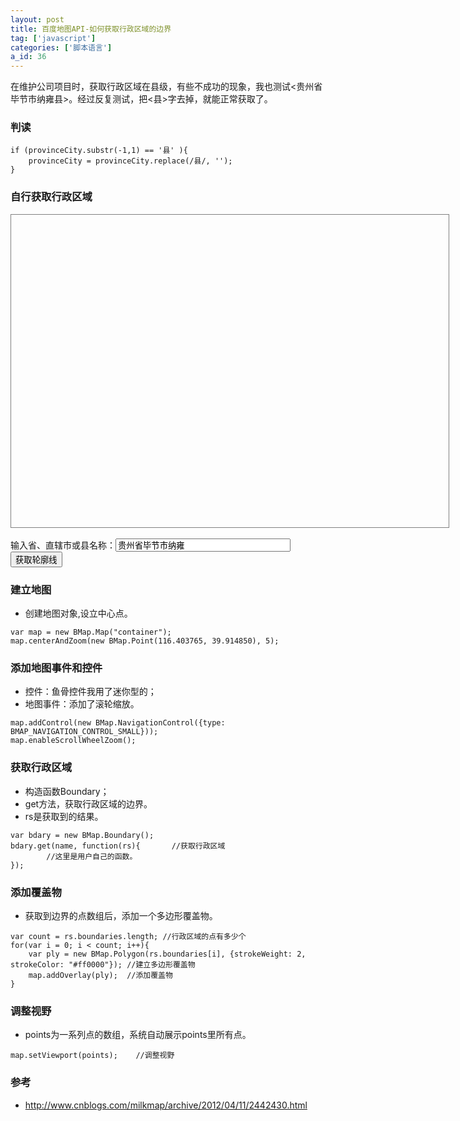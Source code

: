 ```yaml
---
layout: post
title: 百度地图API-如何获取行政区域的边界
tag: ['javascript']
categories: ['脚本语言']
a_id: 36
---
```


在维护公司项目时，获取行政区域在县级，有些不成功的现象，我也测试<贵州省毕节市纳雍县>。经过反复测试，把<县>字去掉，就能正常获取了。


### 判读
```
if (provinceCity.substr(-1,1) == '县' ){
    provinceCity = provinceCity.replace(/县/, '');
}
```

### 自行获取行政区域
<style type="text/css">
#container{width:700px;height:500px;border:1px solid gray}
</style>
<script type="text/javascript" src="https://api.map.baidu.com/api?v=1.3"></script>
<div id="container"></div>
<br />
输入省、直辖市或县名称：<input type="text" id="districtName" style="width:280px" value="贵州省毕节市纳雍">
<input type="button" onclick="getBoundary()" value="获取轮廓线">

<script type="text/javascript">
var map = new BMap.Map("container");
map.centerAndZoom(new BMap.Point(116.403765, 39.914850), 5);
map.addControl(new BMap.NavigationControl({type: BMAP_NAVIGATION_CONTROL_SMALL}));
map.enableScrollWheelZoom();

function getBoundary(){       
    var bdary = new BMap.Boundary();
    var name = document.getElementById("districtName").value;
    bdary.get(name, function(rs){       //获取行政区域
        map.clearOverlays();        //清除地图覆盖物       
        var count = rs.boundaries.length; //行政区域的点有多少个
        for(var i = 0; i < count; i++){
            var ply = new BMap.Polygon(rs.boundaries[i], {strokeWeight: 2, strokeColor: "#ff0000"}); //建立多边形覆盖物
            map.addOverlay(ply);  //添加覆盖物
            map.setViewport(ply.getPath());    //调整视野         
        }                
    });   
}
</script>

### 建立地图

- 创建地图对象,设立中心点。

```
var map = new BMap.Map("container");
map.centerAndZoom(new BMap.Point(116.403765, 39.914850), 5);
```
### 添加地图事件和控件

- 控件：鱼骨控件我用了迷你型的；
- 地图事件：添加了滚轮缩放。
```
map.addControl(new BMap.NavigationControl({type: BMAP_NAVIGATION_CONTROL_SMALL}));
map.enableScrollWheelZoom();
```

### 获取行政区域
- 构造函数Boundary；
- get方法，获取行政区域的边界。
- rs是获取到的结果。
```
var bdary = new BMap.Boundary();
bdary.get(name, function(rs){       //获取行政区域
        //这里是用户自己的函数。     
});
```

### 添加覆盖物
- 获取到边界的点数组后，添加一个多边形覆盖物。
```
var count = rs.boundaries.length; //行政区域的点有多少个
for(var i = 0; i < count; i++){
    var ply = new BMap.Polygon(rs.boundaries[i], {strokeWeight: 2, strokeColor: "#ff0000"}); //建立多边形覆盖物
    map.addOverlay(ply);  //添加覆盖物
}    
```

### 调整视野
- points为一系列点的数组，系统自动展示points里所有点。
```
map.setViewport(points);    //调整视野
```

### 参考
- http://www.cnblogs.com/milkmap/archive/2012/04/11/2442430.html

